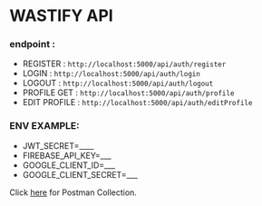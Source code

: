 # WASTIFY API

### endpoint : 
- REGISTER :
  ```http://localhost:5000/api/auth/register```
- LOGIN :
  ```http://localhost:5000/api/auth/login```
- LOGOUT :
  ```http://localhost:5000/api/auth/logout```
- PROFILE GET :
  ```http://localhost:5000/api/auth/profile```
- EDIT PROFILE :
  ```http://localhost:5000/api/auth/editProfile```

### ENV EXAMPLE:
* JWT_SECRET=____
* FIREBASE_API_KEY=___
* GOOGLE_CLIENT_ID=___
* GOOGLE_CLIENT_SECRET=___

Click [here](https://drive.google.com/drive/folders/1DYz5ZQiqg8qvARv-GtppPlVT7MbnSb9Q?usp=sharing) for Postman Collection.
